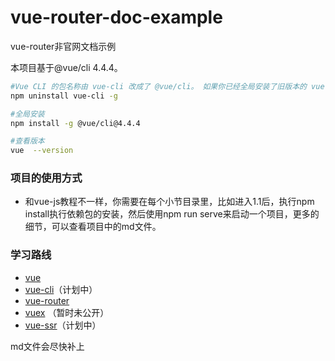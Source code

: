 # vue-router-doc-example
vue-router非官网文档示例

本项目基于@vue/cli 4.4.4。
``` bash
#Vue CLI 的包名称由 vue-cli 改成了 @vue/cli。 如果你已经全局安装了旧版本的 vue-cli (1.x 或 2.x)，你需要先卸载它。
npm uninstall vue-cli -g

#全局安装
npm install -g @vue/cli@4.4.4

#查看版本
vue  --version
```
### 项目的使用方式
- 和vue-js教程不一样，你需要在每个小节目录里，比如进入1.1后，执行npm install执行依赖包的安装，然后使用npm run serve来启动一个项目，更多的细节，可以查看项目中的md文件。

### 学习路线
- [vue](https://github.com/AILOVEU/vue-doc-example)
- [vue-cli](https://github.com/AILOVEU/vue-cli-doc-example)（计划中）
- [vue-router](https://github.com/AILOVEU/vue-router-doc-example)
- [vuex](https://github.com/AILOVEU/vuex-doc-example) （暂时未公开）
- [vue-ssr](https://github.com/AILOVEU/vue-ssr-doc-example)（计划中）

md文件会尽快补上
<!--
如果觉得该项目还不错，请喝杯奶茶吧

 ![](http://cdn.ailoveu.top/img/20200627223308.jpg)
![](http://cdn.ailoveu.top/img/20200627223307.jpg) -->
